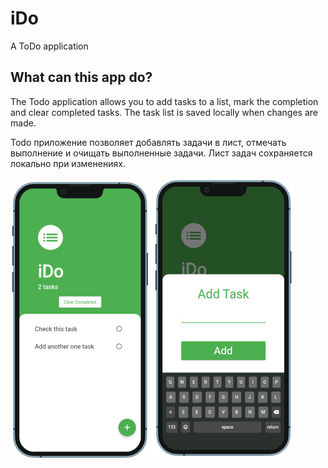 # iDo

A ToDo application

## What can this app do?

The Todo application allows you to add tasks to a list, 
mark the completion and clear completed tasks. The task list 
is saved locally when changes are made.

Todo приложение позволяет добавлять задачи в лист, отмечать 
выполнение и очищать выполненные задачи. Лист задач сохраняется 
локально при изменениях.

![](images/screenshot_1.png) ![](images/screenshot_2.png)